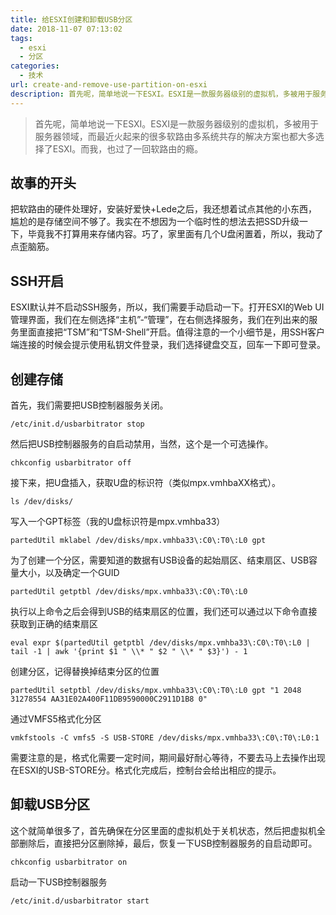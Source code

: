 ```yaml
---
title: 给ESXI创建和卸载USB分区
date: 2018-11-07 07:13:02
tags: 
  - esxi
  - 分区
categories:
  - 技术
url: create-and-remove-use-partition-on-esxi
description: 首先呢，简单地说一下ESXI。ESXI是一款服务器级别的虚拟机，多被用于服务器领域，而最近火起来的很多软路由多系统共存的解决方案也都大多选择了ESXI。而我，也过了一回软路由的瘾。
---
```


> 首先呢，简单地说一下ESXI。ESXI是一款服务器级别的虚拟机，多被用于服务器领域，而最近火起来的很多软路由多系统共存的解决方案也都大多选择了ESXI。而我，也过了一回软路由的瘾。

## 故事的开头

把软路由的硬件处理好，安装好爱快+Lede之后，我还想着试点其他的小东西，尴尬的是存储空间不够了。我实在不想因为一个临时性的想法去把SSD升级一下，毕竟我不打算用来存储内容。巧了，家里面有几个U盘闲置着，所以，我动了点歪脑筋。

## SSH开启

ESXI默认并不启动SSH服务，所以，我们需要手动启动一下。打开ESXI的Web
UI管理界面，我们在左侧选择“主机”-“管理”，在右侧选择服务，我们在列出来的服务里面直接把“TSM”和“TSM-Shell”开启。值得注意的一个小细节是，用SSH客户端连接的时候会提示使用私钥文件登录，我们选择键盘交互，回车一下即可登录。

## 创建存储

首先，我们需要把USB控制器服务关闭。

```
/etc/init.d/usbarbitrator stop
```

然后把USB控制器服务的自启动禁用，当然，这个是一个可选操作。

```
chkconfig usbarbitrator off
```

接下来，把U盘插入，获取U盘的标识符（类似mpx.vmhbaXX格式）。

```
ls /dev/disks/
```

写入一个GPT标签（我的U盘标识符是mpx.vmhba33）

```
partedUtil mklabel /dev/disks/mpx.vmhba33\:C0\:T0\:L0 gpt
```

为了创建一个分区，需要知道的数据有USB设备的起始扇区、结束扇区、USB容量大小，以及确定一个GUID

```
partedUtil getptbl /dev/disks/mpx.vmhba33\:C0\:T0\:L0
```

执行以上命令之后会得到USB的结束扇区的位置，我们还可以通过以下命令直接获取到正确的结束扇区

```
eval expr $(partedUtil getptbl /dev/disks/mpx.vmhba33\:C0\:T0\:L0 | tail -1 | awk '{print $1 " \\* " $2 " \\* " $3}') - 1
```

创建分区，记得替换掉结束分区的位置

```
partedUtil setptbl /dev/disks/mpx.vmhba33\:C0\:T0\:L0 gpt "1 2048 31278554 AA31E02A400F11DB9590000C2911D1B8 0"
```

通过VMFS5格式化分区

```
vmkfstools -C vmfs5 -S USB-STORE /dev/disks/mpx.vmhba33\:C0\:T0\:L0:1
```

需要注意的是，格式化需要一定时间，期间最好耐心等待，不要去马上去操作出现在ESXI的USB-STORE分。格式化完成后，控制台会给出相应的提示。

## 卸载USB分区

这个就简单很多了，首先确保在分区里面的虚拟机处于关机状态，然后把虚拟机全部删除后，直接把分区删除掉，最后，恢复一下USB控制器服务的自启动即可。

```
chkconfig usbarbitrator on
```


启动一下USB控制器服务

```
/etc/init.d/usbarbitrator start
```